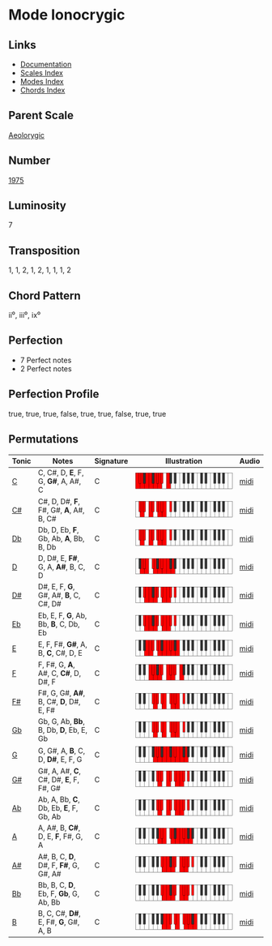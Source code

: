 # Mode Ionocrygic

## Links

- [Documentation](README.md)
- [Scales Index](Scales.md)
- [Modes Index](Modes.md)
- [Chords Index](Chords.md)

## Parent Scale

[Aeolorygic](ScaleAeolorygic.md)

## Number

[1975](https://ianring.com/musictheory/scales/1975)

## Luminosity

7

## Transposition

1, 1, 2, 1, 2, 1, 1, 1, 2

## Chord Pattern

ii⁰, iii⁰, ix⁰

## Perfection

- 7 Perfect notes
- 2 Perfect notes

## Perfection Profile

true, true, true, false, true, true, false, true, true

## Permutations

| Tonic | Notes | Signature | Illustration | Audio |
|-------|-------|-----------|--------------|-------|
| [C](ModeCNaturalIonocrygic.md) | C, C#, D, **E**, F, G, **G#**, A, A#, C | C | ![CNaturalIonocrygic](ModeCNaturalIonocrygic.png) | [midi](https://github.com/edipermadi/music/blob/main/docs/ModeCNaturalIonocrygic.mid?raw=true) |
| [C#](ModeCSharpIonocrygic.md) | C#, D, D#, **F**, F#, G#, **A**, A#, B, C# | C | ![CSharpIonocrygic](ModeCSharpIonocrygic.png) | [midi](https://github.com/edipermadi/music/blob/main/docs/ModeCSharpIonocrygic.mid?raw=true) |
| [Db](ModeDFlatIonocrygic.md) | Db, D, Eb, **F**, Gb, Ab, **A**, Bb, B, Db | C | ![DFlatIonocrygic](ModeDFlatIonocrygic.png) | [midi](https://github.com/edipermadi/music/blob/main/docs/ModeDFlatIonocrygic.mid?raw=true) |
| [D](ModeDNaturalIonocrygic.md) | D, D#, E, **F#**, G, A, **A#**, B, C, D | C | ![DNaturalIonocrygic](ModeDNaturalIonocrygic.png) | [midi](https://github.com/edipermadi/music/blob/main/docs/ModeDNaturalIonocrygic.mid?raw=true) |
| [D#](ModeDSharpIonocrygic.md) | D#, E, F, **G**, G#, A#, **B**, C, C#, D# | C | ![DSharpIonocrygic](ModeDSharpIonocrygic.png) | [midi](https://github.com/edipermadi/music/blob/main/docs/ModeDSharpIonocrygic.mid?raw=true) |
| [Eb](ModeEFlatIonocrygic.md) | Eb, E, F, **G**, Ab, Bb, **B**, C, Db, Eb | C | ![EFlatIonocrygic](ModeEFlatIonocrygic.png) | [midi](https://github.com/edipermadi/music/blob/main/docs/ModeEFlatIonocrygic.mid?raw=true) |
| [E](ModeENaturalIonocrygic.md) | E, F, F#, **G#**, A, B, **C**, C#, D, E | C | ![ENaturalIonocrygic](ModeENaturalIonocrygic.png) | [midi](https://github.com/edipermadi/music/blob/main/docs/ModeENaturalIonocrygic.mid?raw=true) |
| [F](ModeFNaturalIonocrygic.md) | F, F#, G, **A**, A#, C, **C#**, D, D#, F | C | ![FNaturalIonocrygic](ModeFNaturalIonocrygic.png) | [midi](https://github.com/edipermadi/music/blob/main/docs/ModeFNaturalIonocrygic.mid?raw=true) |
| [F#](ModeFSharpIonocrygic.md) | F#, G, G#, **A#**, B, C#, **D**, D#, E, F# | C | ![FSharpIonocrygic](ModeFSharpIonocrygic.png) | [midi](https://github.com/edipermadi/music/blob/main/docs/ModeFSharpIonocrygic.mid?raw=true) |
| [Gb](ModeGFlatIonocrygic.md) | Gb, G, Ab, **Bb**, B, Db, **D**, Eb, E, Gb | C | ![GFlatIonocrygic](ModeGFlatIonocrygic.png) | [midi](https://github.com/edipermadi/music/blob/main/docs/ModeGFlatIonocrygic.mid?raw=true) |
| [G](ModeGNaturalIonocrygic.md) | G, G#, A, **B**, C, D, **D#**, E, F, G | C | ![GNaturalIonocrygic](ModeGNaturalIonocrygic.png) | [midi](https://github.com/edipermadi/music/blob/main/docs/ModeGNaturalIonocrygic.mid?raw=true) |
| [G#](ModeGSharpIonocrygic.md) | G#, A, A#, **C**, C#, D#, **E**, F, F#, G# | C | ![GSharpIonocrygic](ModeGSharpIonocrygic.png) | [midi](https://github.com/edipermadi/music/blob/main/docs/ModeGSharpIonocrygic.mid?raw=true) |
| [Ab](ModeAFlatIonocrygic.md) | Ab, A, Bb, **C**, Db, Eb, **E**, F, Gb, Ab | C | ![AFlatIonocrygic](ModeAFlatIonocrygic.png) | [midi](https://github.com/edipermadi/music/blob/main/docs/ModeAFlatIonocrygic.mid?raw=true) |
| [A](ModeANaturalIonocrygic.md) | A, A#, B, **C#**, D, E, **F**, F#, G, A | C | ![ANaturalIonocrygic](ModeANaturalIonocrygic.png) | [midi](https://github.com/edipermadi/music/blob/main/docs/ModeANaturalIonocrygic.mid?raw=true) |
| [A#](ModeASharpIonocrygic.md) | A#, B, C, **D**, D#, F, **F#**, G, G#, A# | C | ![ASharpIonocrygic](ModeASharpIonocrygic.png) | [midi](https://github.com/edipermadi/music/blob/main/docs/ModeASharpIonocrygic.mid?raw=true) |
| [Bb](ModeBFlatIonocrygic.md) | Bb, B, C, **D**, Eb, F, **Gb**, G, Ab, Bb | C | ![BFlatIonocrygic](ModeBFlatIonocrygic.png) | [midi](https://github.com/edipermadi/music/blob/main/docs/ModeBFlatIonocrygic.mid?raw=true) |
| [B](ModeBNaturalIonocrygic.md) | B, C, C#, **D#**, E, F#, **G**, G#, A, B | C | ![BNaturalIonocrygic](ModeBNaturalIonocrygic.png) | [midi](https://github.com/edipermadi/music/blob/main/docs/ModeBNaturalIonocrygic.mid?raw=true) |

